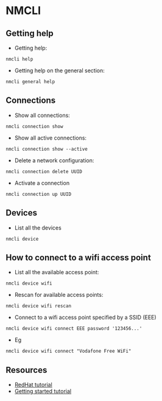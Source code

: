 # NMCLI

## Getting help

* Getting help:
```
nmcli help
```

* Getting help on the general section:
```
nmcli general help
```

## Connections

* Show all connections:
```
nmcli connection show
```

* Show all active connections:
```
nmcli connection show --active
```

* Delete a network configuration:
```
nmcli connection delete UUID
```

* Activate a connection
```
nmcli connection up UUID
```

## Devices

* List all the devices
```
nmcli device
```

## How to connect to a wifi access point

* List all the available access point:
```
nmcli device wifi
```

* Rescan for available access points:
```
nmcli device wifi rescan
```

* Connect to a wifi access point specified by a SSID (EEE)
```
nmcli device wifi connect EEE password '123456...'
```
* Eg
```
nmcli device wifi connect "Vodafone Free WiFi"
```

## Resources

* [RedHat tutorial](https://access.redhat.com/documentation/en-US/Red_Hat_Enterprise_Linux/7/html/Networking_Guide/sec-Using_the_NetworkManager_Command_Line_Tool_nmcli.html)
* [Getting started tutorial](https://www.certdepot.net/rhel7-get-started-nmcli/)
